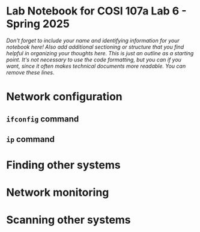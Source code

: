 # Lab Notebook for COSI 107a Lab 6 - Spring 2025

*Don't forget to include your name and identifying information for your notebook here! Also add additional sectioning or structure that you find helpful in organizing your thoughts here. This is just an outline as a starting point. It's not necessary to use the code formatting, but you can if you want, since it often makes technical documents more readable. You can remove these lines.*

# Network configuration

## `ifconfig` command

## `ip` command

# Finding other systems

# Network monitoring

# Scanning other systems


